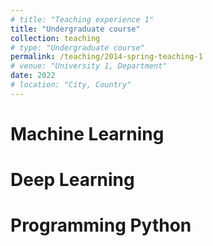 ```yaml
---
# title: "Teaching experience 1"
title: "Undergraduate course"
collection: teaching
# type: "Undergraduate course"
permalink: /teaching/2014-spring-teaching-1
# venue: "University 1, Department"
date: 2022
# location: "City, Country"
---
```


<!-- This is a description of a teaching experience. You can use markdown like any other post. -->

<!-- Heading 1 -->
Machine Learning
======

<!-- Heading 2 -->
Deep Learning
======

<!-- Heading 3 -->
Programming Python
======
